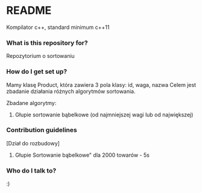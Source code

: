# README #
Kompilator c++, standard minimum c++11

### What is this repository for? ###
Repozytorium o sortowaniu

### How do I get set up? ###
Mamy klasę Product, która zawiera 3 pola klasy: id, waga, nazwa
Celem jest zbadanie działania różnych algorytmów sortowania.

Zbadane algorytmy:

1. Głupie sortowanie bąbelkowe (od najmniejszej wagi lub od największej)

### Contribution guidelines ###

[Dział do rozbudowy]

1. Głupie Sortowanie bąbelkowe" dla 2000 towarów - 5s

### Who do I talk to? ###
:)